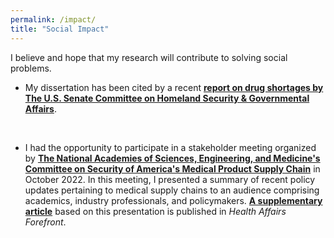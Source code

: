 ```yaml
---
permalink: /impact/
title: "Social Impact"
---
```


I believe and hope that my research will contribute to solving social problems. 

* My dissertation has been cited by a recent [**report on drug shortages by The U.S. Senate Committee on Homeland Security & Governmental Affairs**](https://www.hsgac.senate.gov/wp-content/uploads/Drug-Shortages-HSGAC-Majority-Staff-Report-2023-03-22.pdf).<br/>
<br/>

* I had the opportunity to participate in a stakeholder meeting organized by [**The National Academies of Sciences, Engineering, and Medicine's Committee on Security of America's Medical Product Supply Chain**](https://www.nationalacademies.org/our-work/security-of-americas-medical-product-supply-chain) in October 2022. In this meeting, I presented a summary of recent policy updates pertaining to medical supply chains to an audience comprising academics, industry professionals, and policymakers. [**A supplementary article**](https://www.healthaffairs.org/content/forefront/building-resilience-into-us-prescription-drug-supply-chains) based on this presentation is published in *Health Affairs Forefront*.  
